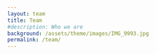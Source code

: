 ```yaml
---
layout: team
title: Team
#description: Who we are
background: /assets/theme/images/IMG_9993.jpg
permalink: /team/
---
```



